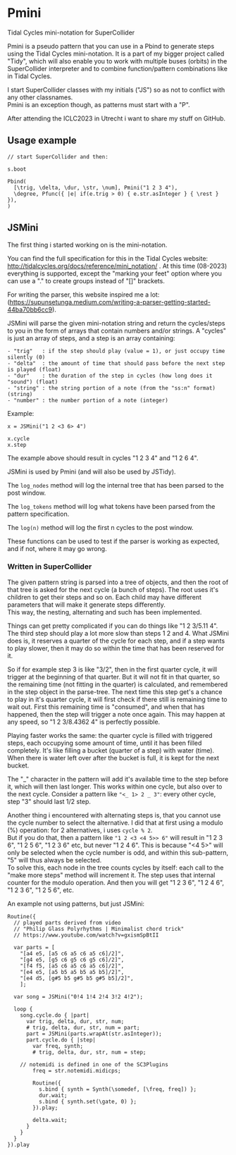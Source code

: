 # Pmini
Tidal Cycles mini-notation for SuperCollider

Pmini is a pseudo pattern that you can use in a Pbind to generate steps using the Tidal Cycles mini-notation.
It is a part of my bigger project called "Tidy", which will also enable you to work with multiple buses (orbits) in the SuperCollider interpreter and to combine function/pattern combinations like in Tidal Cycles.

I start SuperCollider classes with my initials ("JS") so as not to conflict with any other classnames.  
Pmini is an exception though, as patterns must start with a "P".

After attending the ICLC2023 in Utrecht i want to share my stuff on GitHub.  

## Usage example

```
// start SuperCollider and then:

s.boot

Pbind(
  [\trig, \delta, \dur, \str, \num], Pmini("1 2 3 4"),
  \degree, Pfunc({ |e| if(e.trig > 0) { e.str.asInteger } { \rest } }),
)

```

## JSMini

The first thing i started working on is the mini-notation.

You can find the full specification for this in the Tidal Cycles website: http://tidalcycles.org/docs/reference/mini_notation/ . At this time (08-2023) everything is supported, except the "marking your feet" option where you can use a "." to create groups instead of "[]" brackets.

For writing the parser, this website inspired me a lot: (https://supunsetunga.medium.com/writing-a-parser-getting-started-44ba70bb6cc9).

JSMini will parse the given mini-notation string and return the cycles/steps to you in the form of arrays that contain numbers and/or strings. A "cycles" is just an array of steps, and a step is an array containing:

```
- "trig"   : if the step should play (value = 1), or just occupy time silently (0)
- "delta"  : the amount of time that should pass before the next step is played (float)
- "dur"    : the duration of the step in cycles (how long does it "sound") (float)
- "string" : the string portion of a note (from the "ss:n" format) (string)
- "number" : the number portion of a note (integer)
```

Example:
```
x = JSMini("1 2 <3 6> 4")

x.cycle
x.step
```
The example above should result in cycles "1 2 3 4" and "1 2 6 4".

JSMini is used by Pmini (and will also be used by JSTidy).

The ```log_nodes``` method will log the internal tree that has been parsed to the post window.  

The ```log_tokens``` method will log what tokens have been parsed from the pattern specification.

The ```log(n)``` method will log the first n cycles to the post window.  

These functions can be used to test if the parser is working as expected, and if not, where it may go wrong.

### Written in SuperCollider

The given pattern string is parsed into a tree of objects, and then the root of that tree is asked for the next cycle (a bunch of steps). The root uses it's children to get their steps and so on. Each child may have different parameters that will make it generate steps differently.  
This way, the nesting, alternating and such has been implemented.

Things can get pretty complicated if you can do things like "1 2 3/5.11 4".  
The third step should play a lot more slow than steps 1 2 and 4. What JSMini does is, it reserves a quarter of the cycle for each step, and if a step wants to play slower, then it may do so within the time that has been reserved for it.  

So if for example step 3 is like "3/2", then in the first quarter cycle, it will trigger at the beginning of that quarter. But it will not fit in that quarter, so the remaining time (not fitting in the quarter) is calculated, and remembered in the step object in the parse-tree. The next time this step get's a chance to play in it's quarter cycle, it will first check if there still is remaining time to wait out. First this remaining time is "consumed", and when that has happened, then the step will trigger a note once again. This may happen at any speed, so "1 2 3/8.4362 4" is perfectly possible.

Playing faster works the same: the quarter cycle is filled with triggered steps, each occupying some amount of time, until it has been filled completely. It's like filling a bucket (quarter of a step) with water (time). When there is water left over after the bucket is full, it is kept for the next bucket.

The "_" character in the pattern will add it's available time to the step before it, which will then last longer. This works within one cycle, but also over to the next cycle.
Consider a pattern like ```"<_ 1> 2 _ 3"```: every other cycle, step "3" should last 1/2 step.

Another thing i encountered with alternating steps is, that you cannot use the cycle number to select the alternative. I did that at first using a modulo (%) operation: for 2 alternatives, i uses ```cycle % 2```.  
But if you do that, then a pattern like ```"1 2 <3 <4 5>> 6"``` will result in "1 2 3 6", "1 2 5 6", "1 2 3 6" etc, but never "1 2 4 6". This is because "<4 5>" will only be selected when the cycle number is odd, and within this sub-pattern, "5" will thus always be selected.  
To solve this, each node in the tree counts cycles by itself: each call to the "make more steps" method will increment it. The step uses that internal counter for the modulo operation. And then you will get "1 2 3 6", "1 2 4 6", "1 2 3 6", "1 2 5 6", etc.

An example not using patterns, but just JSMini:

```
Routine({
  // played parts derived from video
  // "Philip Glass Polyrhythms | Minimalist chord trick"
  // https://www.youtube.com/watch?v=gxismSpBtII
  
  var parts = [
    "[a4 e5, [a5 c6 a5 c6 a5 c6]/2]",
    "[g4 e5, [g5 c6 g5 c6 g5 c6]/2]",
    "[f4 f5, [a5 c6 a5 c6 a5 c6]/2]",
    "[e4 e5, [a5 b5 a5 b5 a5 b5]/2]",
    "[e4 d5, [g#5 b5 g#5 b5 g#5 b5]/2]",
    ];
    
  var song = JSMini("0!4 1!4 2!4 3!2 4!2");

  loop {
    song.cycle.do { |part|
      var trig, delta, dur, str, num;
      # trig, delta, dur, str, num = part;
      part = JSMini(parts.wrapAt(str.asInteger));
      part.cycle.do { |step|
        var freq, synth;
        # trig, delta, dur, str, num = step;
	
	// notemidi is defined in one of the SC3Plugins
        freq = str.notemidi.midicps;

        Routine({
          s.bind { synth = Synth(\somedef, [\freq, freq]) };
          dur.wait;
          s.bind { synth.set(\gate, 0) };
        }).play;

        delta.wait;
      }
    }
  }
}).play
```
